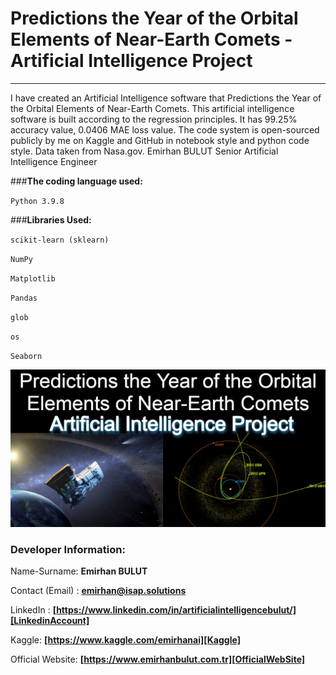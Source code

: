 # **Predictions the Year of the Orbital Elements of Near-Earth Comets - Artificial Intelligence Project**

---

I have created an Artificial Intelligence software that Predictions the Year of the Orbital Elements of Near-Earth Comets. This artificial intelligence software is built according to the regression principles. It has 99.25% accuracy value, 0.0406 MAE loss value. The code system is open-sourced publicly by me on Kaggle and GitHub in notebook style and python code style. Data taken from Nasa.gov.
Emirhan BULUT
Senior Artificial Intelligence Engineer


###**The coding language used:**

`Python 3.9.8`

###**Libraries Used:**

`scikit-learn (sklearn)`

`NumPy`

`Matplotlib`

`Pandas`

`glob`

`os`

`Seaborn`

<img class="fit-picture"
     src="https://github.com/emirhanai/Predictions-the-Year-of-the-Orbital-Elements-of-Near-Earth-Comets---Artificial-Intelligence-Project/blob/main/Predictions%20the%20Year%20of%20the%20Orbital%20Elements%20of%20Near-Earth%20Comets%20-%20Artificial%20Intelligence%20Project.png?raw=true"
     alt="Predictions the Year of the Orbital Elements of Near-Earth Comets - Artificial Intelligence Project">
     
### **Developer Information:**

Name-Surname: **Emirhan BULUT**

Contact (Email) : **emirhan@isap.solutions**

LinkedIn : **[https://www.linkedin.com/in/artificialintelligencebulut/][LinkedinAccount]**

[LinkedinAccount]: https://www.linkedin.com/in/artificialintelligencebulut/

Kaggle: **[https://www.kaggle.com/emirhanai][Kaggle]**

Official Website: **[https://www.emirhanbulut.com.tr][OfficialWebSite]**

[Kaggle]: https://www.kaggle.com/emirhanai

[OfficialWebSite]: https://www.emirhanbulut.com.tr
